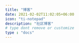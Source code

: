 ```yaml
---
title: "博客"
date: 2021-02-02T11:02:05+06:00
icon: "ti-notepad"
description: "社区博客"
# type dont remove or customize
type : "docs"
---
```

